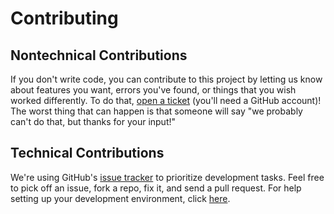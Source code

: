 # Contributing

## Nontechnical Contributions

If you don't write code, you can contribute to this project by letting us know about features you want, errors you've found, or things that you wish worked differently. To do that, [open a ticket](https://github.com/sunlightlabs/databuoy/issues/new) (you'll need a GitHub account)! The worst thing that can happen is that someone will say "we probably can't do that, but thanks for your input!"

## Technical Contributions

We're using GitHub's [issue tracker](https://github.com/sunlightlabs/databuoy/issues) to prioritize development tasks. Feel free to pick off an issue, fork a repo, fix it, and send a pull request. For help setting up your development environment, click [here](https://github.com/sunlightlabs/databuoy/blob/gh-pages/SETUP.md).
